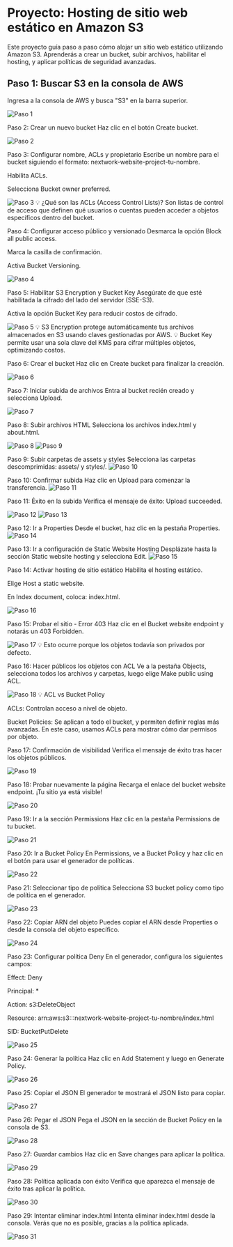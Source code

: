 # Proyecto: Hosting de sitio web estático en Amazon S3

Este proyecto guía paso a paso cómo alojar un sitio web estático utilizando Amazon S3. Aprenderás a crear un bucket, subir archivos, habilitar el hosting, y aplicar políticas de seguridad avanzadas.

<!-- -------------------------------------------------- -->

## Paso 1: Buscar S3 en la consola de AWS

Ingresa a la consola de AWS y busca "S3" en la barra superior.

![Paso 1](s3-pasos/paso1.png)
<!-- -------------------------------------------------- -->
Paso 2: Crear un nuevo bucket
Haz clic en el botón Create bucket.

![Paso 2](s3-pasos/paso2.png)
<!-- -------------------------------------------------- -->
Paso 3: Configurar nombre, ACLs y propietario
Escribe un nombre para el bucket siguiendo el formato: nextwork-website-project-tu-nombre.

Habilita ACLs.

Selecciona Bucket owner preferred.

![Paso 3](s3-pasos/paso3.png)
💡 ¿Qué son las ACLs (Access Control Lists)?
Son listas de control de acceso que definen qué usuarios o cuentas pueden acceder a objetos específicos dentro del bucket.

<!-- -------------------------------------------------- -->
Paso 4: Configurar acceso público y versionado
Desmarca la opción Block all public access.

Marca la casilla de confirmación.

Activa Bucket Versioning.

![Paso 4](s3-pasos/paso4.png)
<!-- -------------------------------------------------- -->
Paso 5: Habilitar S3 Encryption y Bucket Key
Asegúrate de que esté habilitada la cifrado del lado del servidor (SSE-S3).

Activa la opción Bucket Key para reducir costos de cifrado.

![Paso 5](s3-pasos/paso5.png)
💡 S3 Encryption protege automáticamente tus archivos almacenados en S3 usando claves gestionadas por AWS.
💡 Bucket Key permite usar una sola clave del KMS para cifrar múltiples objetos, optimizando costos.

<!-- -------------------------------------------------- -->
Paso 6: Crear el bucket
Haz clic en Create bucket para finalizar la creación.

![Paso 6](s3-pasos/paso6.png)
<!-- -------------------------------------------------- -->
Paso 7: Iniciar subida de archivos
Entra al bucket recién creado y selecciona Upload.

![Paso 7](s3-pasos/paso7.png)
<!-- -------------------------------------------------- -->
Paso 8: Subir archivos HTML
Selecciona los archivos index.html y about.html.

![Paso 8](s3-pasos/paso8.png)
![Paso 9](s3-pasos/paso9.png)

<!-- -------------------------------------------------- -->
Paso 9: Subir carpetas de assets y styles
Selecciona las carpetas descomprimidas: assets/ y styles/.
![Paso 10](s3-pasos/paso10.png)

<!-- -------------------------------------------------- -->
Paso 10: Confirmar subida
Haz clic en Upload para comenzar la transferencia.
![Paso 11](s3-pasos/paso11.png)

<!-- -------------------------------------------------- -->
Paso 11: Éxito en la subida
Verifica el mensaje de éxito: Upload succeeded.

![Paso 12](s3-pasos/paso12.png)
![Paso 13](s3-pasos/paso13.png)
<!-- -------------------------------------------------- -->
Paso 12: Ir a Properties
Desde el bucket, haz clic en la pestaña Properties.
![Paso 14](s3-pasos/paso14.png)
<!-- -------------------------------------------------- -->
Paso 13: Ir a configuración de Static Website Hosting
Desplázate hasta la sección Static website hosting y selecciona Edit.
![Paso 15](s3-pasos/paso15.png)
<!-- -------------------------------------------------- -->
Paso 14: Activar hosting de sitio estático
Habilita el hosting estático.

Elige Host a static website.

En Index document, coloca: index.html.

![Paso 16](s3-pasos/paso16.png)
<!-- -------------------------------------------------- -->
Paso 15: Probar el sitio - Error 403
Haz clic en el Bucket website endpoint y notarás un 403 Forbidden.

![Paso 17](s3-pasos/paso17.png)
💡 Esto ocurre porque los objetos todavía son privados por defecto.

<!-- -------------------------------------------------- -->
Paso 16: Hacer públicos los objetos con ACL
Ve a la pestaña Objects, selecciona todos los archivos y carpetas, luego elige Make public using ACL.

![Paso 18](s3-pasos/paso18.png)
💡 ACL vs Bucket Policy

ACLs: Controlan acceso a nivel de objeto.

Bucket Policies: Se aplican a todo el bucket, y permiten definir reglas más avanzadas.
En este caso, usamos ACLs para mostrar cómo dar permisos por objeto.

<!-- -------------------------------------------------- -->
Paso 17: Confirmación de visibilidad
Verifica el mensaje de éxito tras hacer los objetos públicos.

![Paso 19](s3-pasos/paso19.png)
<!-- -------------------------------------------------- -->
Paso 18: Probar nuevamente la página
Recarga el enlace del bucket website endpoint. ¡Tu sitio ya está visible!

![Paso 20](s3-pasos/Paginarecargada.png)
<!-- -------------------------------------------------- -->
Paso 19: Ir a la sección Permissions
Haz clic en la pestaña Permissions de tu bucket.

![Paso 21](s3-pasos/paso21.png)
<!-- -------------------------------------------------- -->
Paso 20: Ir a Bucket Policy
En Permissions, ve a Bucket Policy y haz clic en el botón para usar el generador de políticas.

![Paso 22](s3-pasos/paso22.png)
<!-- -------------------------------------------------- -->
Paso 21: Seleccionar tipo de política
Selecciona S3 bucket policy como tipo de política en el generador.

![Paso 23](s3-pasos/paso23.png)
<!-- -------------------------------------------------- -->
Paso 22: Copiar ARN del objeto
Puedes copiar el ARN desde Properties o desde la consola del objeto específico.

![Paso 24](s3-pasos/paso24.png)
<!-- -------------------------------------------------- -->
Paso 23: Configurar política Deny
En el generador, configura los siguientes campos:

Effect: Deny

Principal: *

Action: s3:DeleteObject

Resource: arn:aws:s3:::nextwork-website-project-tu-nombre/index.html

SID: BucketPutDelete


![Paso 25](s3-pasos/paso25.png)
<!-- -------------------------------------------------- -->
Paso 24: Generar la política
Haz clic en Add Statement y luego en Generate Policy.

![Paso 26](s3-pasos/paso26.png)
<!-- -------------------------------------------------- -->
Paso 25: Copiar el JSON
El generador te mostrará el JSON listo para copiar.

![Paso 27](s3-pasos/paso27.png)
<!-- -------------------------------------------------- -->
Paso 26: Pegar el JSON
Pega el JSON en la sección de Bucket Policy en la consola de S3.

![Paso 28](s3-pasos/paso28.png)
<!-- -------------------------------------------------- -->
Paso 27: Guardar cambios
Haz clic en Save changes para aplicar la política.

![Paso 29](s3-pasos/paso29.png)
<!-- -------------------------------------------------- -->
Paso 28: Política aplicada con éxito
Verifica que aparezca el mensaje de éxito tras aplicar la política.

![Paso 30](s3-pasos/paso30.png)
<!-- -------------------------------------------------- -->
Paso 29: Intentar eliminar index.html
Intenta eliminar index.html desde la consola. Verás que no es posible, gracias a la política aplicada.

![Paso 31](s3-pasos/paso31.png)
